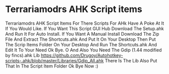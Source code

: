 # Terrariamodrs AHK Script items
 Terrariamodrs AHK Script Items For There Scripts For AHk Have A Poke At It If You Would Like.
 If You Want This Script GUI Hub Download The Setup.ahk And Run It For Auto Install.
 If You Want A Manual Install Download The Zip File And Extract The Shortcuts.ahk And Put It On Your Desktop Then Put The Scrip Items Folder On Your Desktop And Run The 
 Shortcuts.ahk And Edit It To Your Need Ok Bye.
 O And Also You Need The Gdip (1.44 modified by fincs).ahk Lib https://github.com/Drugoy/Autohotkey-scripts-.ahk/blob/master/Libraries/Gdip_All.ahk There Is The Lib 
 Also Put That In The Script Item Folder Ok Bye Now :)
